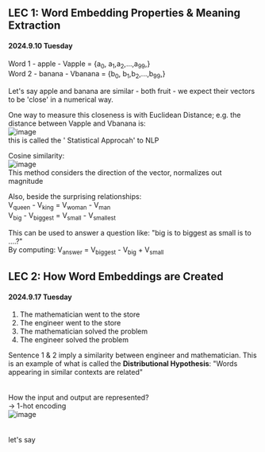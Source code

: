 ## LEC 1: Word Embedding Properties & Meaning Extraction  
#### 2024.9.10 Tuesday
Word 1 - apple - Vapple = {a<sub>0</sub>, a<sub>1</sub>,a<sub>2</sub>,...,a<sub>99</sub>,}  
Word 2 - banana - Vbanana = {b<sub>0</sub>, b<sub>1</sub>,b<sub>2</sub>,...,b<sub>99</sub>,}

Let's say apple and banana are similar - both fruit - we expect their vectors to be 'close' in a numerical way.    

One way to measure this closeness is with Euclidean Distance; e.g. the distance between Vapple and Vbanana is:  
![image](https://github.com/user-attachments/assets/732e6a5c-4ff1-497c-a7eb-60468895ab9e)  
this is called the ' Statistical Approcah' to NLP   

Cosine similarity:  
![image](https://github.com/user-attachments/assets/a29f188c-7aea-48e4-8aa7-1e2b44db0b3f)  
This method considers the direction of the vector, normalizes out magnitude  

Also, beside the surprising relationships:  
V<sub>queen</sub> - V<sub>king</sub> = V<sub>woman</sub> - V<sub>man</sub>  
V<sub>big</sub> - V<sub>biggest</sub> = V<sub>small</sub> - V<sub>smallest</sub>  

This can be used to answer a question like: "big is to biggest as small is to ....?"  
By computing: V<sub>answer</sub> = V<sub>biggest</sub> - V<sub>big</sub> + V<sub>small</sub>    




## LEC 2: How Word Embeddings are Created
#### 2024.9.17 Tuesday  
1. The mathematician went to the store  
2. The engineer went to the store
3. The mathematician solved the problem
4. The engineer solved the problem
   
Sentence 1 & 2 imply a similarity between engineer and mathematician. This is an example of what is called the <strong>Distributional Hypothesis</strong>: "Words appearing in similar contexts are related"  
<br/><br/>
How the input and output are represented?  
-> 1-hot encoding  
![image](https://github.com/user-attachments/assets/13ccc01d-f352-4586-aa58-2781b3e96b85)  
<br/><br/>
let's say 

